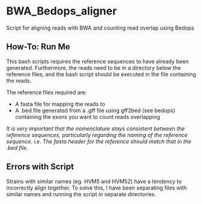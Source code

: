 BWA_Bedops_aligner
==================

Script for aligning reads with BWA and counting read overlap using Bedops

How-To: Run Me
---------------

This bash scripts requires the reference sequences to have already been generated. Furthermore, the reads need to be in a directory below the reference files, and the bash script should be executed in the file containing the reads.

The reference files required are:
  * A fasta file for mapping the reads to
  * A .bed file generated from a .gff file using gff2bed (see bedops) containing the exons you want to count reads overlapping
  
*It is very important that the nomenclature stays consistent between the reference sequences, particularly regarding the naming of the reference sequence. i.e. The fasta header for the reference should match that in the .bed file.*


Errors with Script
--------------------

Strains with similar names (eg. HVM5 and HVM52) have a tendency to incorrectly align together. To solve this, I have been separating files with similar names and running the script in separate directories. 

